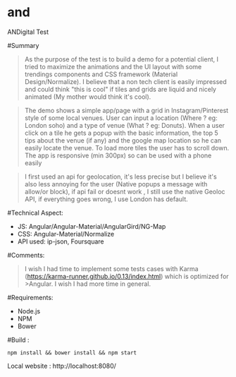 # and
ANDigital Test

#Summary
>As the purpose of the test is to build a demo for a potential client, I tried to maximize the animations and the UI layout with some trendings components and CSS framework (Material Design/Normalize). I believe that a non tech client is easily impressed and could think "this is cool" if tiles and grids are liquid and nicely animated (My mother would think it's cool).

>The demo shows a simple app/page with a grid in Instagram/Pinterest style of some local venues.
User can input a location (Where ? eg: London soho) and a type of venue (What ? eg: Donuts).
When a user click on a tile he gets a popup with the basic information, the top 5 tips about the venue (if any) and the google map location so he can easily locate the venue.
To load more tiles the user has to scroll down.
The app is responsive (min 300px) so can be used with a phone easily

> I first used an api for geolocation, it's less precise but I believe it's also less annoying for the user (Native popups a message with allow/or block), if api fail or doesnt work , I still use the native Geoloc API, if everything goes wrong, I use London has default.

#Technical Aspect:
- JS: Angular/Angular-Material/AngularGird/NG-Map
- CSS: Angular-Material/Normalize
- API used: ip-json, Foursquare

#Comments:

>I wish I had time to implement some tests cases with Karma (https://karma-runner.github.io/0.13/index.html) which is optimized for >Angular.
>I wish I had more time in general.

#Requirements: 
- Node.js
- NPM
- Bower

#Build :
```shell
npm install && bower install && npm start
```

Local website : http://localhost:8080/
